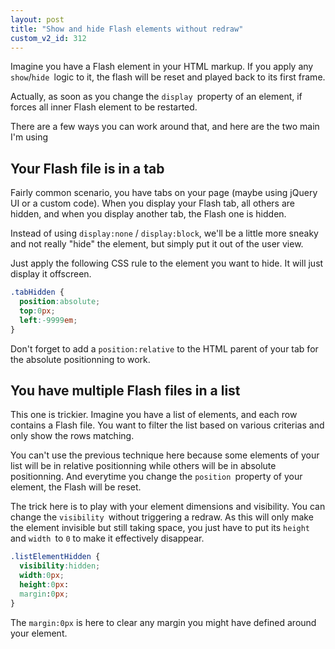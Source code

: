 ```yaml
---
layout: post
title: "Show and hide Flash elements without redraw"
custom_v2_id: 312
---
```


Imagine you have a Flash element in your HTML markup. If you apply any
`show`/`hide `logic to it, the flash will be reset and played back to its
first frame.

Actually, as soon as you change the `display `property of an element, if
forces all inner Flash element to be restarted.

There are a few ways you can work around that, and here are the two main I'm
using

## Your Flash file is in a tab

Fairly common scenario, you have tabs on your page (maybe using jQuery UI or a
custom code). When you display your Flash tab, all others are hidden, and when
you display another tab, the Flash one is hidden.

Instead of using `display:none` / `display:block`, we'll be a little more
sneaky and not really "hide" the element, but simply put it out of the user
view.

Just apply the following CSS rule to the element you want to hide. It will
just display it offscreen.

```css
.tabHidden {  
  position:absolute;  
  top:0px;  
  left:-9999em;  
}
```

Don't forget to add a `position:relative` to the HTML parent of your tab for
the absolute positionning to work.

## You have multiple Flash files in a list

This one is trickier. Imagine you have a list of elements, and each row
contains a Flash file. You want to filter the list based on various criterias
and only show the rows matching.

You can't use the previous technique here because some elements of your list
will be in relative positionning while others will be in absolute
positionning. And everytime you change the `position `property of your
element, the Flash will be reset.

The trick here is to play with your element dimensions and visibility. You can
change the `visibility `without triggering a redraw. As this will only make
the element invisible but still taking space, you just have to put its `height
`and `width `to `0` to make it effectively disappear.

```css
.listElementHidden {
  visibility:hidden;
  width:0px;
  height:0px:
  margin:0px;
}
```

The `margin:0px` is here to clear any margin you might have defined around
your element.

